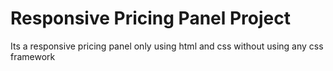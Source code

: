 # Responsive Pricing Panel Project
 Its a responsive pricing panel only using html and css without using any css framework

